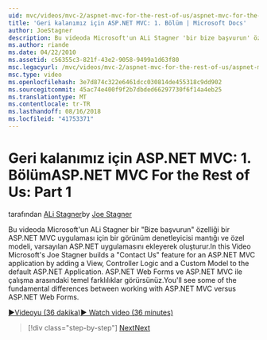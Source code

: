 ```yaml
---
uid: mvc/videos/mvc-2/aspnet-mvc-for-the-rest-of-us/aspnet-mvc-for-the-rest-of-us-part-1
title: 'Geri kalanımız için ASP.NET MVC: 1. Bölüm | Microsoft Docs'
author: JoeStagner
description: Bu videoda Microsoft'un ALi Stagner 'bir bize başvurun' özelliği bir ASP.NET MVC uygulaması için bir görünüm denetleyicisi mantığı ve özel modeli için t ekleyerek derlemeler...
ms.author: riande
ms.date: 04/22/2010
ms.assetid: c56355c3-821f-43e2-9058-9499a1d63f80
msc.legacyurl: /mvc/videos/mvc-2/aspnet-mvc-for-the-rest-of-us/aspnet-mvc-for-the-rest-of-us-part-1
msc.type: video
ms.openlocfilehash: 3e7d874c322e6461dcc030814de455318c9dd902
ms.sourcegitcommit: 45ac74e400f9f2b7dbded66297730f6f14a4eb25
ms.translationtype: MT
ms.contentlocale: tr-TR
ms.lasthandoff: 08/16/2018
ms.locfileid: "41753371"
---
```

<a name="aspnet-mvc-for-the-rest-of-us-part-1"></a><span data-ttu-id="3bbf6-103">Geri kalanımız için ASP.NET MVC: 1. Bölüm</span><span class="sxs-lookup"><span data-stu-id="3bbf6-103">ASP.NET MVC For the Rest of Us: Part 1</span></span>
====================
<span data-ttu-id="3bbf6-104">tarafından [ALi Stagner](https://github.com/JoeStagner)</span><span class="sxs-lookup"><span data-stu-id="3bbf6-104">by [Joe Stagner](https://github.com/JoeStagner)</span></span>

<span data-ttu-id="3bbf6-105">Bu videoda Microsoft'un ALi Stagner bir "Bize başvurun" özelliği bir ASP.NET MVC uygulaması için bir görünüm denetleyicisi mantığı ve özel modeli, varsayılan ASP.NET uygulamasını ekleyerek oluşturur.</span><span class="sxs-lookup"><span data-stu-id="3bbf6-105">In this Video Microsoft's Joe Stagner builds a "Contact Us" feature for an ASP.NET MVC application by adding a View, Controller Logic and a Custom Model to the default ASP.NET Application.</span></span> <span data-ttu-id="3bbf6-106">ASP.NET Web Forms ve ASP.NET MVC ile çalışma arasındaki temel farklılıklar görürsünüz.</span><span class="sxs-lookup"><span data-stu-id="3bbf6-106">You'll see some of the fundamental differences between working with ASP.NET MVC versus ASP.NET Web Forms.</span></span>

[<span data-ttu-id="3bbf6-107">&#9654;Videoyu (36 dakika)</span><span class="sxs-lookup"><span data-stu-id="3bbf6-107">&#9654; Watch video (36 minutes)</span></span>](https://channel9.msdn.com/Blogs/ASP-NET-Site-Videos/aspnet-mvc-for-the-rest-of-us-part-1)

> [!div class="step-by-step"]
> [<span data-ttu-id="3bbf6-108">Next</span><span class="sxs-lookup"><span data-stu-id="3bbf6-108">Next</span></span>](aspnet-mvc-for-the-rest-of-us-part-2.md)
